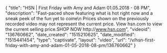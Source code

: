 {
    "title": "HSN | First Friday with Amy and Adam 01.05.2018 - 08 PM",
    "description": "Fast-paced show featuring what is hot right now and a sneak peek of the fun yet to come\n Prices shown on the previously recorded video may not represent the current price.  View hsn.com to view the current selling price.SHOP NOW http:\/\/www.hsn.com",
    "videoid": "136760662",
    "date_created": "1515210625",
    "date_modified": "1515441454",
    "type": "captivate",
    "layout": "video",
    "url": "\/v\/hsn-first-friday-with-amy-and-adam-01-05-2018-08-pm\/136760662"
}